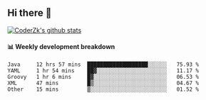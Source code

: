 ## Hi there 👋

[![CoderZk's github stats](https://github-readme-stats.vercel.app/api?username=zhoukuo123&show_icons=true&count_private=true)](https://github.com/anuraghazra/github-readme-stats)

#### :bar_chart: Weekly development breakdown

<!--START_SECTION:waka-->
```text
Java     12 hrs 57 mins  ███████████████████░░░░░░   75.93 % 
YAML     1 hr 54 mins    ██▓░░░░░░░░░░░░░░░░░░░░░░   11.17 % 
Groovy   1 hr 6 mins     █▓░░░░░░░░░░░░░░░░░░░░░░░   06.53 % 
XML      47 mins         █▒░░░░░░░░░░░░░░░░░░░░░░░   04.67 % 
Other    15 mins         ▒░░░░░░░░░░░░░░░░░░░░░░░░   01.52 % 
```
<!--END_SECTION:waka-->
